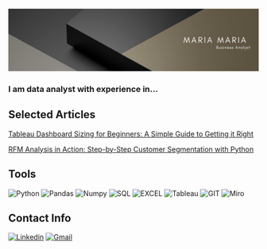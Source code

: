 ![Header](https://github.com/MariaDataAnalyst/MariaDataAnalyst/blob/main/ASSETS/backgroung%20image.png)



### I am data analyst with experience in...

## Selected Articles

[Tableau Dashboard Sizing for Beginners: A Simple Guide to Getting it Right](https://medium.com/p/5260bc464816)

[RFM Analysis in Action: Step-by-Step Customer Segmentation with Python](https://medium.com/p/f10bb8c25e25)

## Tools

![Python](https://img.shields.io/badge/-Python-090909?style=for-the-badge&logo=python&logoColor=326D9C
)
![Pandas](https://img.shields.io/badge/-pandas-090909?style=for-the-badge&logo=pandas&logoColor=E00288
)
![Numpy](https://img.shields.io/badge/-numpy-090909?style=for-the-badge&logo=numpy&logoColor=4CA5C9
)
![SQL](https://img.shields.io/badge/-SQL-090909?style=for-the-badge&logo=postgre&logoColor=00648B
)
![EXCEL](https://img.shields.io/badge/-excel-090909?style=for-the-badge&logo=excel&logoColor=00648B
)
![Tableau](https://img.shields.io/badge/-tableau-090909?style=for-the-badge&logo=tableau&logoColor=4976A7
)
![GIT](https://img.shields.io/badge/-GIT-090909?style=for-the-badge&logo=git&logoColor=F34C28
)
![Miro](https://img.shields.io/badge/-miro-090909?style=for-the-badge&logo=miro&logoColor=FFDD34
)
## Contact Info

[![Linkedin](https://img.shields.io/badge/-linkedin-090909?style=for-the-badge&logo=linkedin&logoColor=0A66C2)](https://www.linkedin.com/in/maria-sozinova)
[![Gmail](https://img.shields.io/badge/-Gmail-090909?style=for-the-badge&logo=gmail&logoColor=EA4035)](mailto:moon2512@gmail.com)